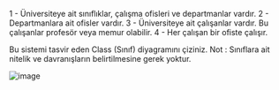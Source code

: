 1 - Üniversiteye ait sınıflıklar, çalışma ofisleri ve departmanlar vardır.
2 - Departmanlara ait ofisler vardır.
3 - Üniversiteye ait çalışanlar vardır. Bu çalışanlar profesör veya memur olabilir.
4 - Her çalışan bir ofiste çalışır.

Bu sistemi tasvir eden Class (Sınıf) diyagramını çiziniz.
Not : Sınıflara ait nitelik ve davranışların belirtilmesine gerek yoktur.

![image](https://user-images.githubusercontent.com/27829534/153743420-4b440426-5a0e-4cbe-93fe-d64f09d461fa.png)

